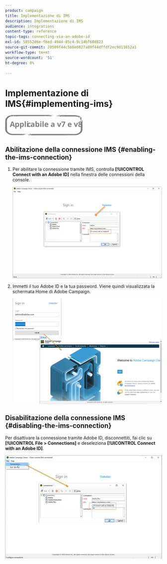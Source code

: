 ```yaml
---
product: campaign
title: Implementazione di IMS
description: Implementazione di IMS
audience: integrations
content-type: reference
topic-tags: connecting-via-an-adobe-id
exl-id: 58552d6e-fbed-4944-85c4-9c14bf60d823
source-git-commit: 20509f44c5b8e0827a09f44dffdf2ec9d11652a1
workflow-type: tm+mt
source-wordcount: '51'
ht-degree: 0%

---
```


# Implementazione di IMS{#implementing-ims}

![](../../assets/common.svg)

## Abilitazione della connessione IMS {#enabling-the-ims-connection}

1. Per abilitare la connessione tramite IMS, controlla **[!UICONTROL Connect with an Adobe ID]** nella finestra delle connessioni della console.

   ![](assets/ims_1.png)

1. Immetti il tuo Adobe ID e la tua password. Viene quindi visualizzata la schermata Home di Adobe Campaign.

   ![](assets/ims_2.png)

## Disabilitazione della connessione IMS {#disabling-the-ims-connection}

Per disattivare la connessione tramite Adobe ID, disconnettiti, fai clic su **[!UICONTROL File > Connections]** e deseleziona **[!UICONTROL Connect with an Adobe ID]**.

![](assets/ims_4.png)
